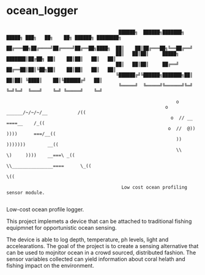 # ocean_logger

```

                                         ██████╗  ██████╗███████╗ █████╗ ███╗   ██╗    ██╗ ██████╗ ████████╗
                                        ██╔═══██╗██╔════╝██╔════╝██╔══██╗████╗  ██║    ██║██╔═══██╗╚══██╔══╝
                                        ██║   ██║██║     █████╗  ███████║██╔██╗ ██║    ██║██║   ██║   ██║   
                                        ██║   ██║██║     ██╔══╝  ██╔══██║██║╚██╗██║    ██║██║   ██║   ██║   
                                        ╚██████╔╝╚██████╗███████╗██║  ██║██║ ╚████║    ██║╚██████╔╝   ██║   
                                         ╚═════╝  ╚═════╝╚══════╝╚═╝  ╚═╝╚═╝  ╚═══╝    ╚═╝ ╚═════╝    ╚═╝  

                                                              o
                                                          o      ______/~/~/~/__           /((
                                                            o  // __            ====__    /_((
                                                           o  //  @))       ))))      ===/__((
                                                              ))           )))))))        __((
                                                              \\     \)     ))))    __===\ _((
                                                               \\_______________====      \_((
                                                                                           \((

                                          Low cost ocean profiling sensor module. 
    
```

Low-cost ocean profile logger. 

This project implemets a device that can be attached to traditional fishing equipmnet for opportunistic ocean sensing. 

The device is able to log depth, temperature, ph levels, light and accelearations. The goal of the project is to create a sensing alternative that can be used to mojnitor ocean in a crowd sourced, distributed fashion. The sensor variables collected can yield information about coral helath and fishing impact on the environment. 

